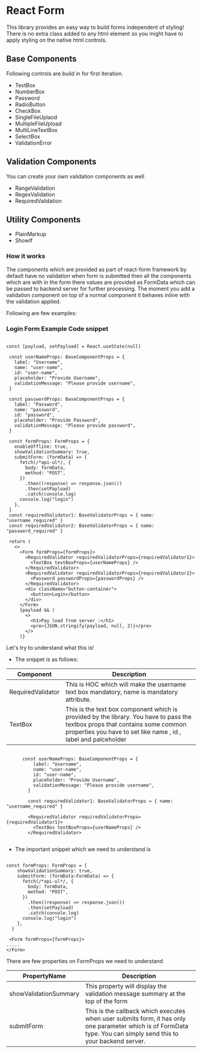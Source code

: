 # React Form

This library provides an easy way to build forms independent of styling!
There is no extra class added to any html element so you might have to apply styling on the native html controls.

## Base Components

Following controls are build in for first iteration.

- TextBox
- NumberBox
- Password
- RadioButton
- CheckBox
- SingleFileUplaod
- MultipleFileUpload
- MultiLineTextBox
- SelectBox
- ValidationError

## Validation Components

You can create your own validation components as well

- RangeValidation
- RegexValidation
- RequiredValidation


## Utility Components

- PlainMarkup
- ShowIf


### How it works

 The components which are provided as part of react-form framework by default have no validation when form is submitted then all the components which are 
 with in the form there values are provided as FormData which can be passed to backend server for further processing. The moment you add a validation component on 
 top of a normal component it behaves inline with the validation applied.

 
 Following are few examples:

 ### Login Form Example Code snippet

 ```tsx

 const [payload, setPayload] = React.useState(null)

  const userNameProps: BaseComponentProps = {
    label: "Username",
    name: "user-name",
    id: "user-name",
    placeholder: "Provide Username",
    validationMessage: "Please provide username",
  }

  const passwordProps: BaseComponentProps = {
    label: "Password",
    name: "password",
    id: "password",
    placeholder: "Provide Password",
    validationMessage: "Please provide password",
  }

  const formProps: FormProps = {
    enableOffline: true,
    showValidationSummary: true,
    submitForm: (formData) => {
      fetch(/*api-ul*/, {
        body: formData,
        method: "POST",
      })
        .then((response) => response.json())
        .then(setPayload)
        .catch(console.log)
      console.log("login")
    },
  }
  const requiredValidator1: BaseValidatorProps = { name: "username_required" }
  const requiredValidator2: BaseValidatorProps = { name: "password_required" }

  return (
    <>
      <Form formProps={formProps}>
        <RequiredValidator requiredValidatorProps={requiredValidator1}>
          <TextBox textBoxProps={userNameProps} />
        </RequiredValidator>
        <RequiredValidator requiredValidatorProps={requiredValidator2}>
          <Password passwordProps={passwordProps} />
        </RequiredValidator>
        <div className="button-container">
          <button>Login</button>
        </div>
      </Form>
      {payload && (
        <>
          <h1>Pay load from server :</h1>
          <pre>{JSON.stringify(payload, null, 2)}</pre>
        </>
      )}

 ```

Let's try to understand what this is!

- The snippet is as follows: 

| Component | Description |
| ------------- |-------------|
| RequiredValidator | This is HOC which will make the username text box mandatory, name is mandatory attribute.|
| TextBox | This is the text box component which is provided by the library. You have to pass the textbox props that contains some common properties you have to set like name , id , label and palceholder |

```tsx 

      const userNameProps: BaseComponentProps = {
          label: "Username",
          name: "user-name",
          id: "user-name",
          placeholder: "Provide Username",
          validationMessage: "Please provide username",
        }

        const requiredValidator1: BaseValidatorProps = { name: "username_required" }
        
        <RequiredValidator requiredValidatorProps={requiredValidator1}>
          <TextBox textBoxProps={userNameProps} />
        </RequiredValidator>


```

- The important snippet which we need to understand is <Form>

``` tsx 

const formProps: FormProps = {
    showValidationSummary: true,
    submitForm: (formData:FormData) => {
      fetch(/*api-ul*/, {
        body: formData,
        method: "POST",
      })
        .then((response) => response.json())
        .then(setPayload)
        .catch(console.log)
      console.log("login")
    },
  }

 <Form formProps={formProps}>
.....
</Form>

```

There are few properties on FormProps we need to understand

| PropertyName | Description |
| ------------- |-------------|
| showValidationSummary | This property will display the validation message summary at the top of the form|
| submitForm | This is the callback which executes when user submits form, it has only one parameter which is of FormData type. You can simply send this to your backend server. |
